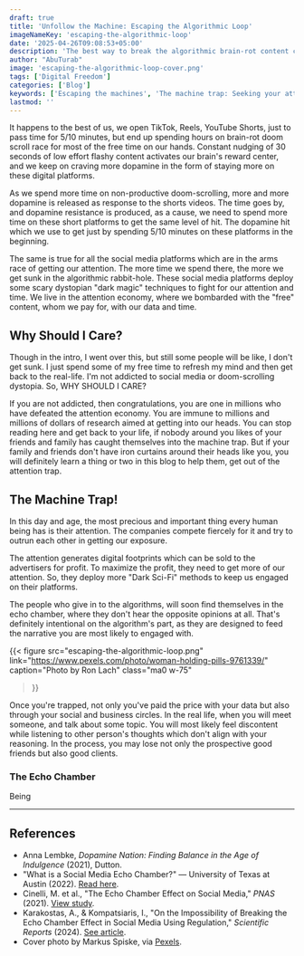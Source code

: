 ```yaml
---
draft: true
title: 'Unfollow the Machine: Escaping the Algorithmic Loop'
imageNameKey: 'escaping-the-algorithmic-loop'
date: '2025-04-26T09:08:53+05:00'
description: 'The best way to break the algorithmic brain-rot content chain is to create friction and to use RSS Feed to get only what you want, not what the algorithm wants you to feed.'
author: "AbuTurab"
image: 'escaping-the-algorithmic-loop-cover.png'
tags: ['Digital Freedom']
categories: ['Blog']
keywords: ['Escaping the machines', 'The machine trap: Seeking your attention', 'Unfollow the machine: escaping the algorithmic loop', 'Use RSS to get back your online control', 'Fleeing the brain-rot online', 'how to de-clutter your digital life', 'stop spooning yourself with non-sense']
lastmod: ''
---
```


It happens to the best of us, we open TikTok, Reels, YouTube Shorts, just to pass time for 5/10 minutes, but end up spending hours on brain-rot doom scroll race for most of the free time on our hands. Constant nudging of 30 seconds of low effort flashy content activates our brain's reward center, and we keep on craving more dopamine in the form of staying more on these digital platforms.

As we spend more time on non-productive doom-scrolling, more and more dopamine is released as response to the shorts videos. The time goes by, and dopamine resistance is produced, as a cause, we need to spend more time on these short platforms to get the same level of hit. The dopamine hit which we use to get just by spending 5/10 minutes on these platforms in the beginning.

The same is true for all the social media platforms which are in the arms race of getting our attention. The more time we spend there, the more we get sunk in the algorithmic rabbit-hole. These social media platforms deploy some scary dystopian "dark magic" techniques to fight for our attention and time. We live in the attention economy, where we bombarded with the "free" content, whom we pay for, with our data and time.

## Why Should I Care?

Though in the intro, I went over this, but still some people will be like, I don't get sunk. I just spend some of my free time to refresh my mind and then get back to the real-life. I'm not addicted to social media or doom-scrolling dystopia. So, WHY SHOULD I CARE?

If you are not addicted, then congratulations, you are one in millions who have defeated the attention economy. You are immune to millions and millions of dollars of research aimed at getting into our heads. You can stop reading here and get back to your life, if nobody around you likes of your friends and family has caught themselves into the machine trap. But if your family and friends don't have iron curtains around their heads like you, you will definitely learn a thing or two in this blog to help them, get out of the attention trap.

## The Machine Trap!

In this day and age, the most precious and important thing every human being has is their attention. The companies compete fiercely for it and try to outrun each other in getting our exposure.

The attention generates digital footprints which can be sold to the advertisers for profit. To maximize the profit, they need to get more of our attention. So, they deploy more "Dark Sci-Fi" methods to keep us engaged on their platforms.

The people who give in to the algorithms, will soon find themselves in the echo chamber, where they don't hear the opposite opinions at all. That's definitely intentional on the algorithm's part, as they are designed to feed the narrative you are most likely to engaged with.

{{< figure
  src="escaping-the-algorithmic-loop.png"
  link="https://www.pexels.com/photo/woman-holding-pills-9761339/"
  caption="Photo by Ron Lach"
  class="ma0 w-75"
>}}

Once you're trapped, not only you've paid the price with your data but also through your social and business circles. In the real life, when you will meet someone, and talk about some topic. You will most likely feel discontent while listening to other person's thoughts which don't align with your reasoning. In the process, you may lose not only the prospective good friends but also good clients.

### The Echo Chamber

Being

---
## References

- Anna Lembke, _Dopamine Nation: Finding Balance in the Age of Indulgence_ (2021), Dutton.
- "What is a Social Media Echo Chamber?" — University of Texas at Austin (2022). [Read here](https://advertising.utexas.edu/news/what-social-media-echo-chamber).
- Cinelli, M. et al., "The Echo Chamber Effect on Social Media," _PNAS_ (2021). [View study](https://doi.org/10.1073/pnas.2023301118).
- Karakostas, A., & Kompatsiaris, I., "On the Impossibility of Breaking the Echo Chamber Effect in Social Media Using Regulation," _Scientific Reports_ (2024). [See article](https://www.nature.com/articles/s41598-023-50850-6#citeas).
- Cover photo by Markus Spiske, via [Pexels](https://www.pexels.com/photo/display-coding-programming-development-1921326/).